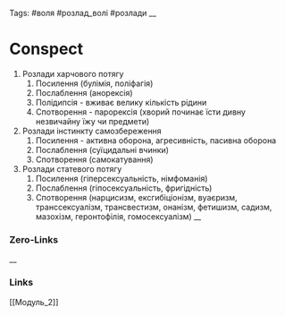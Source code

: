 Tags: #воля #розлад_волі #розлади 
__
# Conspect
1. Розлади харчового потягу
	1. Посилення (булімія, поліфагія)
	2. Послаблення (анорексія)
	3. Полідипсія - вживає велику кількість рідини
	4. Спотворення - парорексія (хворий починає їсти дивну незвичайну їжу чи предмети)
2. Розлади інстинкту самозбереження
	1. Посилення - активна оборона, агресивність, пасивна оборона
	2. Послаблення (суїцидальні вчинки)
	3. Спотворення (самокатування)
3. Розлади статевого потягу
	1. Посилення (гіперсексуальність, німфоманія)
	2. Послаблення (гіпосексуальність, фригідність)
	3. Спотворення (нарцисизм, ексгибіціонізм, вуаєризм, транссексуалізм, трансвестизм, онанізм, фетишизм, садизм, мазохізм, геронтофілія, гомосексуалізм)
__
### Zero-Links

__
### Links
[[Модуль_2]]